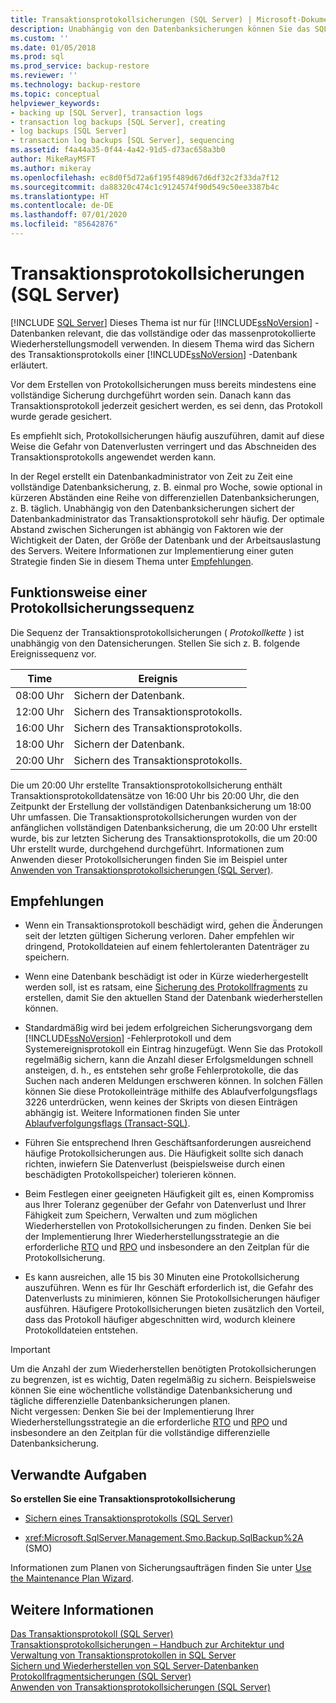 ```yaml
---
title: Transaktionsprotokollsicherungen (SQL Server) | Microsoft-Dokumentation
description: Unabhängig von den Datenbanksicherungen können Sie das SQL Server-Transaktionsprotokoll häufig sichern. Die Sequenz von Transaktionsprotokollsicherungen stellt eine Protokollkette dar.
ms.custom: ''
ms.date: 01/05/2018
ms.prod: sql
ms.prod_service: backup-restore
ms.reviewer: ''
ms.technology: backup-restore
ms.topic: conceptual
helpviewer_keywords:
- backing up [SQL Server], transaction logs
- transaction log backups [SQL Server], creating
- log backups [SQL Server]
- transaction log backups [SQL Server], sequencing
ms.assetid: f4a44a35-0f44-4a42-91d5-d73ac658a3b0
author: MikeRayMSFT
ms.author: mikeray
ms.openlocfilehash: ec8d0f5d72a6f195f489d67d6df32c2f33da7f12
ms.sourcegitcommit: da88320c474c1c9124574f90d549c50ee3387b4c
ms.translationtype: HT
ms.contentlocale: de-DE
ms.lasthandoff: 07/01/2020
ms.locfileid: "85642876"
---
```

# <a name="transaction-log-backups-sql-server"></a>Transaktionsprotokollsicherungen (SQL Server)
 [!INCLUDE [SQL Server](../../includes/applies-to-version/sqlserver.md)]
  Dieses Thema ist nur für [!INCLUDE[ssNoVersion](../../includes/ssnoversion-md.md)] -Datenbanken relevant, die das vollständige oder das massenprotokollierte Wiederherstellungsmodell verwenden. In diesem Thema wird das Sichern des Transaktionsprotokolls einer [!INCLUDE[ssNoVersion](../../includes/ssnoversion-md.md)] -Datenbank erläutert.  
  
 Vor dem Erstellen von Protokollsicherungen muss bereits mindestens eine vollständige Sicherung durchgeführt worden sein. Danach kann das Transaktionsprotokoll jederzeit gesichert werden, es sei denn, das Protokoll wurde gerade gesichert. 
 
Es empfiehlt sich, Protokollsicherungen häufig auszuführen, damit auf diese Weise die Gefahr von Datenverlusten verringert und das Abschneiden des Transaktionsprotokolls angewendet werden kann. 
 
In der Regel erstellt ein Datenbankadministrator von Zeit zu Zeit eine vollständige Datenbanksicherung, z. B. einmal pro Woche, sowie optional in kürzeren Abständen eine Reihe von differenziellen Datenbanksicherungen, z. B. täglich. Unabhängig von den Datenbanksicherungen sichert der Datenbankadministrator das Transaktionsprotokoll sehr häufig. Der optimale Abstand zwischen Sicherungen ist abhängig von Faktoren wie der Wichtigkeit der Daten, der Größe der Datenbank und der Arbeitsauslastung des Servers. Weitere Informationen zur Implementierung einer guten Strategie finden Sie in diesem Thema unter [Empfehlungen](#Recommendations). 
   
##  <a name="how-a-sequence-of-log-backups-works"></a><a name="LogBackupSequence"></a> Funktionsweise einer Protokollsicherungssequenz  
 Die Sequenz der Transaktionsprotokollsicherungen ( *Protokollkette* ) ist unabhängig von den Datensicherungen. Stellen Sie sich z. B. folgende Ereignissequenz vor.  
  
|Time|Ereignis|  
|----------|-----------|  
|08:00 Uhr|Sichern der Datenbank.|  
|12:00 Uhr|Sichern des Transaktionsprotokolls.|  
|16:00 Uhr|Sichern des Transaktionsprotokolls.|  
|18:00 Uhr|Sichern der Datenbank.|  
|20:00 Uhr|Sichern des Transaktionsprotokolls.|  
  
 Die um 20:00 Uhr erstellte Transaktionsprotokollsicherung enthält Transaktionsprotokolldatensätze von 16:00 Uhr bis 20:00 Uhr, die den Zeitpunkt der Erstellung der vollständigen Datenbanksicherung um 18:00 Uhr umfassen. Die Transaktionsprotokollsicherungen wurden von der anfänglichen vollständigen Datenbanksicherung, die um 20:00 Uhr erstellt wurde, bis zur letzten Sicherung des Transaktionsprotokolls, die um 20:00 Uhr erstellt wurde, durchgehend durchgeführt. Informationen zum Anwenden dieser Protokollsicherungen finden Sie im Beispiel unter [Anwenden von Transaktionsprotokollsicherungen &#40;SQL Server&#41;](../../relational-databases/backup-restore/apply-transaction-log-backups-sql-server.md).  
  
##  <a name="recommendations"></a><a name="Recommendations"></a> Empfehlungen  
  
-   Wenn ein Transaktionsprotokoll beschädigt wird, gehen die Änderungen seit der letzten gültigen Sicherung verloren. Daher empfehlen wir dringend, Protokolldateien auf einem fehlertoleranten Datenträger zu speichern.  
  
-   Wenn eine Datenbank beschädigt ist oder in Kürze wiederhergestellt werden soll, ist es ratsam, eine [Sicherung des Protokollfragments](../../relational-databases/backup-restore/tail-log-backups-sql-server.md) zu erstellen, damit Sie den aktuellen Stand der Datenbank wiederherstellen können.  
  
-   Standardmäßig wird bei jedem erfolgreichen Sicherungsvorgang dem [!INCLUDE[ssNoVersion](../../includes/ssnoversion-md.md)] -Fehlerprotokoll und dem Systemereignisprotokoll ein Eintrag hinzugefügt. Wenn Sie das Protokoll regelmäßig sichern, kann die Anzahl dieser Erfolgsmeldungen schnell ansteigen, d. h., es entstehen sehr große Fehlerprotokolle, die das Suchen nach anderen Meldungen erschweren können. In solchen Fällen können Sie diese Protokolleinträge mithilfe des Ablaufverfolgungsflags 3226 unterdrücken, wenn keines der Skripts von diesen Einträgen abhängig ist. Weitere Informationen finden Sie unter [Ablaufverfolgungsflags &#40;Transact-SQL&#41;](../../t-sql/database-console-commands/dbcc-traceon-trace-flags-transact-sql.md).  

-   Führen Sie entsprechend Ihren Geschäftsanforderungen ausreichend häufige Protokollsicherungen aus. Die Häufigkeit sollte sich danach richten, inwiefern Sie Datenverlust (beispielsweise durch einen beschädigten Protokollspeicher) tolerieren können. 
   -   Beim Festlegen einer geeigneten Häufigkeit gilt es, einen Kompromiss aus Ihrer Toleranz gegenüber der Gefahr von Datenverlust und Ihrer Fähigkeit zum Speichern, Verwalten und zum möglichen Wiederherstellen von Protokollsicherungen zu finden. Denken Sie bei der Implementierung Ihrer Wiederherstellungsstrategie an die erforderliche [RTO](https://wikipedia.org/wiki/Recovery_time_objective) und [RPO](https://wikipedia.org/wiki/Recovery_point_objective) und insbesondere an den Zeitplan für die Protokollsicherung.
   -   Es kann ausreichen, alle 15 bis 30 Minuten eine Protokollsicherung auszuführen. Wenn es für Ihr Geschäft erforderlich ist, die Gefahr des Datenverlusts zu minimieren, können Sie Protokollsicherungen häufiger ausführen. Häufigere Protokollsicherungen bieten zusätzlich den Vorteil, dass das Protokoll häufiger abgeschnitten wird, wodurch kleinere Protokolldateien entstehen.  
  
> [!IMPORTANT]
> Um die Anzahl der zum Wiederherstellen benötigten Protokollsicherungen zu begrenzen, ist es wichtig, Daten regelmäßig zu sichern. Beispielsweise können Sie eine wöchentliche vollständige Datenbanksicherung und tägliche differenzielle Datenbanksicherungen planen.  
> Nicht vergessen: Denken Sie bei der Implementierung Ihrer Wiederherstellungsstrategie an die erforderliche [RTO](https://wikipedia.org/wiki/Recovery_time_objective) und [RPO](https://wikipedia.org/wiki/Recovery_point_objective) und insbesondere an den Zeitplan für die vollständige differenzielle Datenbanksicherung.
  
##  <a name="related-tasks"></a><a name="RelatedTasks"></a> Verwandte Aufgaben  
 **So erstellen Sie eine Transaktionsprotokollsicherung**  
  
-   [Sichern eines Transaktionsprotokolls &#40;SQL Server&#41;](../../relational-databases/backup-restore/back-up-a-transaction-log-sql-server.md)  
  
-   <xref:Microsoft.SqlServer.Management.Smo.Backup.SqlBackup%2A> (SMO)  
  
 Informationen zum Planen von Sicherungsaufträgen finden Sie unter [Use the Maintenance Plan Wizard](../../relational-databases/maintenance-plans/use-the-maintenance-plan-wizard.md).  
  

## <a name="see-also"></a>Weitere Informationen  
 [Das Transaktionsprotokoll &#40;SQL Server&#41;](../../relational-databases/logs/the-transaction-log-sql-server.md)   
 [Transaktionsprotokollsicherungen – Handbuch zur Architektur und Verwaltung von Transaktionsprotokollen in SQL Server](../../relational-databases/sql-server-transaction-log-architecture-and-management-guide.md#Backups)     
 [Sichern und Wiederherstellen von SQL Server-Datenbanken](../../relational-databases/backup-restore/back-up-and-restore-of-sql-server-databases.md)   
 [Protokollfragmentsicherungen &#40;SQL Server&#41;](../../relational-databases/backup-restore/tail-log-backups-sql-server.md)   
 [Anwenden von Transaktionsprotokollsicherungen &#40;SQL Server&#41;](../../relational-databases/backup-restore/apply-transaction-log-backups-sql-server.md)  
  
  
